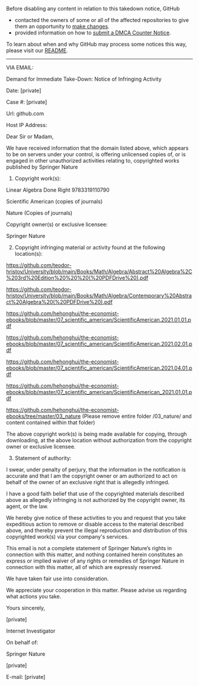 Before disabling any content in relation to this takedown notice, GitHub
- contacted the owners of some or all of the affected repositories to give them an opportunity to [make changes](https://docs.github.com/en/github/site-policy/dmca-takedown-policy#a-how-does-this-actually-work).
- provided information on how to [submit a DMCA Counter Notice](https://docs.github.com/en/articles/guide-to-submitting-a-dmca-counter-notice).

To learn about when and why GitHub may process some notices this way, please visit our [README](https://github.com/github/dmca/blob/master/README.md#anatomy-of-a-takedown-notice).

---

VIA EMAIL:

Demand for Immediate Take-Down: Notice of Infringing Activity

Date: [private]

Case #: [private]

Url: github.com

Host IP Address: 


Dear Sir or Madam,

We have received information that the domain listed above, which appears to be on servers under your control, is offering unlicensed copies of, or is engaged in other unauthorized activities relating to, copyrighted works published by Springer Nature

1. Copyright work(s):


Linear Algebra Done Right  9783319110790

Scientific American (copies of journals)

Nature (Copies of journals)

 


Copyright owner(s) or exclusive licensee:

Springer Nature

 

2. Copyright infringing material or activity found at the following location(s): 

https://github.com/teodor-hristov/University/blob/main/Books/Math/Algebra/Abstract%20Algebra%2C%203rd%20Edition%20%20%20(%20PDFDrive%20).pdf

https://github.com/teodor-hristov/University/blob/main/Books/Math/Algebra/Contemporary%20Abstract%20Algebra%20(%20PDFDrive%20).pdf

https://github.com/hehonghui/the-economist-ebooks/blob/master/07_scientific_american/ScientificAmerican.2021.01.01.pdf

https://github.com/hehonghui/the-economist-ebooks/blob/master/07_scientific_american/ScientificAmerican.2021.02.01.pdf

https://github.com/hehonghui/the-economist-ebooks/blob/master/07_scientific_american/ScientificAmerican.2021.04.01.pdf

https://github.com/hehonghui/the-economist-ebooks/blob/master/07_scientific_american/ScientificAmerican_2021.01.01.pdf

https://github.com/hehonghui/the-economist-ebooks/tree/master/03_nature (Please remove entire folder /03_nature/ and content contained within that folder)

 

The above copyright work(s) is being made available for copying, through downloading, at the above location without authorization from the copyright owner or exclusive licensee.

 

3. Statement of authority:

I swear, under penalty of perjury, that the information in the notification is accurate and that I am the copyright owner or am authorized to act on behalf of the owner of an exclusive right that is allegedly infringed.

I have a good faith belief that use of the copyrighted materials described above as allegedly infringing is not authorized by the copyright owner, its agent, or the law.

We hereby give notice of these activities to you and request that you take expeditious action to remove or disable access to the material described above, and thereby prevent the illegal reproduction and distribution of this copyrighted work(s) via your company's services.

This email is not a complete statement of Springer Nature’s rights in connection with this matter, and nothing contained herein constitutes an express or implied waiver of any rights or remedies of Springer Nature in connection with this matter, all of which are expressly reserved.

We have taken fair use into consideration.

We appreciate your cooperation in this matter. Please advise us regarding what actions you take.

 

Yours sincerely,

 

[private]

Internet Investigator

 

On behalf of:

Springer Nature

[private]

E-mail: [private]
